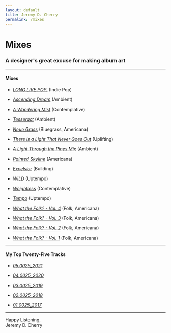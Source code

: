 ```yaml
---
layout: default
title: Jeremy D. Cherry
permalink: /mixes
---
```


# Mixes

### A designer's great excuse for making album art

---

<!-- Mixes -->

#### Mixes

- [_LONG LIVE POP._](https://open.spotify.com/playlist/3HgeNh5sMEenZeJnztxlqG?si=1eb1030661964c8f) (Indie Pop)

- [_Ascending Dream_](https://open.spotify.com/playlist/1pscJkw5mBO4lCkr3OsaoT?si=529832b5dd9b4253) (Ambient)

- [_A Wandering Mist_](https://open.spotify.com/playlist/1iuS2WXRXtwoZSsIyjU5p6?si=2b9247946b2d4b04) (Contemplative)

- [_Tesseract_](https://open.spotify.com/playlist/6MgByPgm48gpkQOxcyRoYp?si=ae4f114ce61343fb) (Ambient)

- [_Neue Grass_](https://open.spotify.com/playlist/6gb3oLk7qCA3xDVUndpWWU?si=da21f9e86d9b4624) (Bluegrass, Americana)

- [_There is a Light That Never Goes Out_](https://open.spotify.com/playlist/4dY0ZRGe02IOzclcD6AT9b?si=4a387a1c1c374ddc) (Uplifting)

- [_A Light Through the Pines Mix_](https://open.spotify.com/playlist/4iE05nEaBbKTtKSCvQr69d?si=e444007ec647490d) (Ambient)

- [_Painted Skyline_](https://open.spotify.com/playlist/2YcuEzpwpEDIXUsEnUN8fp?si=e997134bdf304477) (Americana)

- [_Excelsior_](https://open.spotify.com/playlist/4SZwfbm4VnisKPQyDJYaja?si=96f2c0abb5c04337) (Building)

- [_WILD_](https://open.spotify.com/playlist/6aFTspRu4no1H2rjHabWDh?si=fb9058a3d5d14a78) (Uptempo)

- [_Weightless_](https://open.spotify.com/playlist/5WrMHpyOqgbM9OyqayS0QA?si=5f774586699047a5) (Contemplative)

- [_Tempo_](https://open.spotify.com/playlist/1tQuaxP7sZOxo3mL5Hfcmu?si=b334262b474e4bbe) (Uptempo)

- [_What the Folk? - Vol. 4_](https://open.spotify.com/playlist/1YfB0QlkGy5nBfdoqOhRuJ?si=7b3e8effc582491c) (Folk, Americana)

- [_What the Folk? - Vol. 3_](https://open.spotify.com/playlist/4av8XZ0Oxh139Q2k55PJE4?si=ee1ac5ec52f342c6) (Folk, Americana)

- [_What the Folk? - Vol. 2_](https://open.spotify.com/playlist/4SLeUOVGsniVSSYcz9lNaR?si=63d3490b1bc94fc4) (Folk, Americana)

- [_What the Folk? - Vol. 1_](https://open.spotify.com/playlist/4uaQ74i2tVmzuwWOzq3GmC?si=ad01b5b0dc504f2d) (Folk, Americana)

---

<!-- My Top 25 -->

#### My Top Twenty-Five Tracks

- [_05.0025_2021_](https://open.spotify.com/playlist/0nMSOh5lGXqii6XWfPCF8Q?si=fb224f9606574ce3)

- [_04.0025_2020_](https://open.spotify.com/playlist/7JX8juHaJHEeMxg9fuQT0J?si=6502da79b86b43ae)

- [_03.0025_2019_](https://open.spotify.com/playlist/0RXcNXBp3KFNt9gjKIWZAR?si=949e235ffbad4f01)

- [_02.0025_2018_](https://open.spotify.com/playlist/5oOLmD3CsvR4XZFudO53SA?si=7dbd337809974285)

- [_01.0025_2017_](https://open.spotify.com/playlist/18VHKcDWkoilEHuB9tYZ7z?si=3ee6fd7e82794f37)

---

Happy Listening,  
Jeremy D. Cherry
